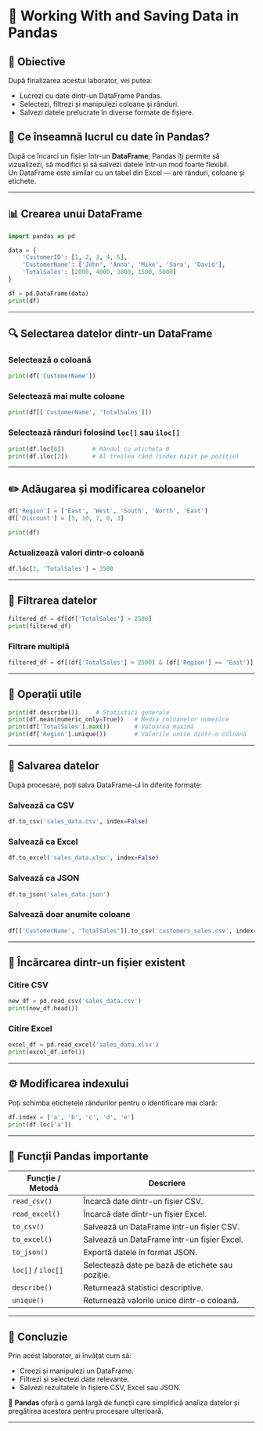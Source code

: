 # 💾 Working With and Saving Data in Pandas

## 🎯 Obiective
După finalizarea acestui laborator, vei putea:
- Lucrezi cu date dintr-un DataFrame Pandas.  
- Selectezi, filtrezi și manipulezi coloane și rânduri.  
- Salvezi datele prelucrate în diverse formate de fișiere.  

## 🧠 Ce înseamnă lucrul cu date în Pandas?
După ce încarci un fișier într-un **DataFrame**, Pandas îți permite să vizualizezi, să modifici și să salvezi datele într-un mod foarte flexibil.  
Un DataFrame este similar cu un tabel din Excel — are rânduri, coloane și etichete.  

---

## 📊 Crearea unui DataFrame
```python
import pandas as pd

data = {
    'CustomerID': [1, 2, 3, 4, 5],
    'CustomerName': ['John', 'Anna', 'Mike', 'Sara', 'David'],
    'TotalSales': [2000, 4000, 3000, 1500, 5000]
}

df = pd.DataFrame(data)
print(df)
```

---

## 🔍 Selectarea datelor dintr-un DataFrame

### Selectează o coloană
```python
print(df['CustomerName'])
```

### Selectează mai multe coloane
```python
print(df[['CustomerName', 'TotalSales']])
```

### Selectează rânduri folosind `loc[]` sau `iloc[]`
```python
print(df.loc[0])        # Rândul cu eticheta 0
print(df.iloc[2])       # Al treilea rând (index bazat pe poziție)
```

---

## ✏️ Adăugarea și modificarea coloanelor
```python
df['Region'] = ['East', 'West', 'South', 'North', 'East']
df['Discount'] = [5, 10, 7, 0, 3]

print(df)
```

### Actualizează valori dintr-o coloană
```python
df.loc[2, 'TotalSales'] = 3500
```

---

## 🔄 Filtrarea datelor
```python
filtered_df = df[df['TotalSales'] > 2500]
print(filtered_df)
```

### Filtrare multiplă
```python
filtered_df = df[(df['TotalSales'] > 2500) & (df['Region'] == 'East')]
```

---

## 🧮 Operații utile
```python
print(df.describe())     # Statistici generale
print(df.mean(numeric_only=True))   # Media coloanelor numerice
print(df['TotalSales'].max())       # Valoarea maximă
print(df['Region'].unique())        # Valorile unice dintr-o coloană
```

---

## 💾 Salvarea datelor

După procesare, poți salva DataFrame-ul în diferite formate:

### Salvează ca CSV
```python
df.to_csv('sales_data.csv', index=False)
```

### Salvează ca Excel
```python
df.to_excel('sales_data.xlsx', index=False)
```

### Salvează ca JSON
```python
df.to_json('sales_data.json')
```

### Salvează doar anumite coloane
```python
df[['CustomerName', 'TotalSales']].to_csv('customers_sales.csv', index=False)
```

---

## 📂 Încărcarea dintr-un fișier existent

### Citire CSV
```python
new_df = pd.read_csv('sales_data.csv')
print(new_df.head())
```

### Citire Excel
```python
excel_df = pd.read_excel('sales_data.xlsx')
print(excel_df.info())
```

---

## ⚙️ Modificarea indexului
Poți schimba etichetele rândurilor pentru o identificare mai clară:

```python
df.index = ['a', 'b', 'c', 'd', 'e']
print(df.loc['a'])
```

---

## 🧩 Funcții Pandas importante

| Funcție / Metodă | Descriere |
|------------------|------------|
| `read_csv()` | Încarcă date dintr-un fișier CSV. |
| `read_excel()` | Încarcă date dintr-un fișier Excel. |
| `to_csv()` | Salvează un DataFrame într-un fișier CSV. |
| `to_excel()` | Salvează un DataFrame într-un fișier Excel. |
| `to_json()` | Exportă datele în format JSON. |
| `loc[]` / `iloc[]` | Selectează date pe bază de etichete sau poziție. |
| `describe()` | Returnează statistici descriptive. |
| `unique()` | Returnează valorile unice dintr-o coloană. |

---

## 🧠 Concluzie
Prin acest laborator, ai învățat cum să:
- Creezi și manipulezi un DataFrame.  
- Filtrezi și selectezi date relevante.  
- Salvezi rezultatele în fișiere CSV, Excel sau JSON.  

📘 **Pandas** oferă o gamă largă de funcții care simplifică analiza datelor și pregătirea acestora pentru procesare ulterioară.

---